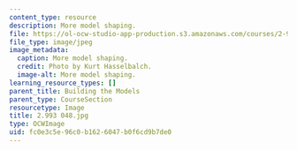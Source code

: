```yaml
---
content_type: resource
description: More model shaping.
file: https://ol-ocw-studio-app-production.s3.amazonaws.com/courses/2-993-special-topics-in-mechanical-engineering-the-art-and-science-of-boat-design-january-iap-2007/fc0e3c5e96c0b1626047b0f6cd9b7de0_2993048.jpg
file_type: image/jpeg
image_metadata:
  caption: More model shaping.
  credit: Photo by Kurt Hasselbalch.
  image-alt: More model shaping.
learning_resource_types: []
parent_title: Building the Models
parent_type: CourseSection
resourcetype: Image
title: 2.993 048.jpg
type: OCWImage
uid: fc0e3c5e-96c0-b162-6047-b0f6cd9b7de0
---
```

